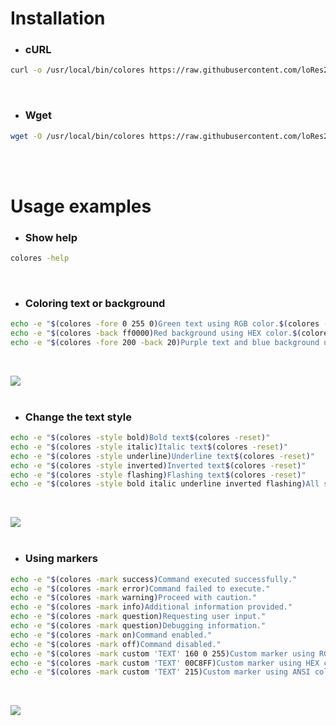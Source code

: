# Installation
* ### сURL
```bash
curl -o /usr/local/bin/colores https://raw.githubusercontent.com/loRes228/colores/main/colores && chmod +x /usr/local/bin/colores
```
<br>

* ### Wget
```bash
wget -O /usr/local/bin/colores https://raw.githubusercontent.com/loRes228/colores/main/colores && chmod +x /usr/local/bin/colores
```
<br>
<br>

# Usage examples
* ### Show help
```bash
colores -help
```
<br>

* ### Coloring text or background
```bash
echo -e "$(colores -fore 0 255 0)Green text using RGB color.$(colores -reset)"
echo -e "$(colores -back ff0000)Red background using HEX color.$(colores -reset)"
echo -e "$(colores -fore 200 -back 20)Purple text and blue background using ANSI color.$(colores -reset)"
```
<br>

![](https://i.imgur.com/2bPBh6w.png)
<br>
<br>

* ### Change the text style
```bash
echo -e "$(colores -style bold)Bold text$(colores -reset)"
echo -e "$(colores -style italic)Italic text$(colores -reset)"
echo -e "$(colores -style underline)Underline text$(colores -reset)"
echo -e "$(colores -style inverted)Inverted text$(colores -reset)"
echo -e "$(colores -style flashing)Flashing text$(colores -reset)"
echo -e "$(colores -style bold italic underline inverted flashing)All styles$(colores -reset)"
```
<br>

![](https://i.imgur.com/BD5npp5.gif)
<br>
<br>

* ### Using markers
```bash
echo -e "$(colores -mark success)Command executed successfully."
echo -e "$(colores -mark error)Command failed to execute."
echo -e "$(colores -mark warning)Proceed with caution."
echo -e "$(colores -mark info)Additional information provided."
echo -e "$(colores -mark question)Requesting user input."
echo -e "$(colores -mark question)Debugging information."
echo -e "$(colores -mark on)Command enabled."
echo -e "$(colores -mark off)Command disabled."
echo -e "$(colores -mark custom 'TEXT' 160 0 255)Custom marker using RGB color."
echo -e "$(colores -mark custom 'TEXT' 00C8FF)Custom marker using HEX color."
echo -e "$(colores -mark custom 'TEXT' 215)Custom marker using ANSI color."
```
<br>

![](https://i.imgur.com/YeJfpbl.png)
